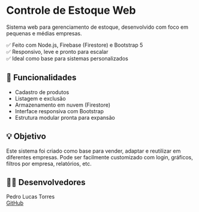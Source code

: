 # Controle de Estoque Web

Sistema web para gerenciamento de estoque, desenvolvido com foco em pequenas e médias empresas.

✅ Feito com Node.js, Firebase (Firestore) e Bootstrap 5  
✅ Responsivo, leve e pronto para escalar  
✅ Ideal como base para sistemas personalizados

## 🔧 Funcionalidades

- Cadastro de produtos
- Listagem e exclusão
- Armazenamento em nuvem (Firestore)
- Interface responsiva com Bootstrap
- Estrutura modular pronta para expansão

## 💡 Objetivo

Este sistema foi criado como base para vender, adaptar e reutilizar em diferentes empresas. Pode ser facilmente customizado com login, gráficos, filtros por empresa, relatórios, etc.


## 🧑‍💻 Desenvolvedores

Pedro Lucas Torres  
[GitHub](https://github.com/pedrotorres277) 
